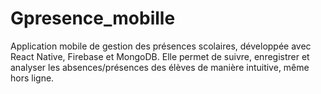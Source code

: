 # Gpresence_mobille
Application mobile de gestion des présences scolaires, développée avec React Native, Firebase et MongoDB. Elle permet de suivre, enregistrer et analyser les absences/présences des élèves de manière intuitive, même hors ligne.
